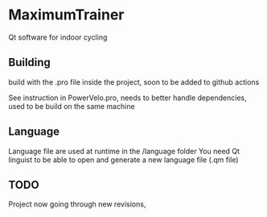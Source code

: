 # MaximumTrainer
Qt software for indoor cycling

## Building
build with the .pro file inside the project, soon to be added to github actions


See instruction in PowerVelo.pro, needs to better handle dependencies, used to be build on the same machine

## Language
Language file are used at runtime in the /language folder
You need Qt linguist to be able to open and generate a new language file (.qm file)

## TODO
Project now going through new revisions, 
